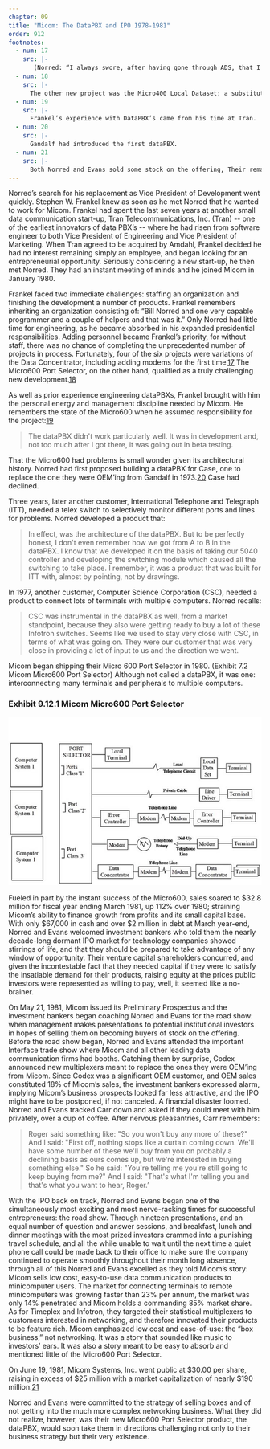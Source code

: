 ```yaml
---
chapter: 09
title: "Micom: The DataPBX and IPO 1978-1981"
order: 912
footnotes:
  - num: 17
    src: |-
       (Norred: “I always swore, after having gone through ADS, that I never really wanted to be in the modem business.”) Evans persisted, however, and they agreed to test the waters by first selling modems integrated with other products. So just as they had OEM’d their product to Codex, GDC and Paradyne, they now elected to OEM modems from UDS, the firm specializing in OEM’ing modems to others. The Micro8000 Concentrator Modem was introduced in early 1981.
  - num: 18
    src: |-
      The other new project was the Micro400 Local Dataset; a substitute for a modem over short distances.
  - num: 19
    src: |-
      Frankel’s experience with DataPBX’s came from his time at Tran.
  - num: 20
    src: |-
      Gandalf had introduced the first dataPBX.
  - num: 21
    src: |-
      Both Norred and Evans sold some stock on the offering, Their remaining shares, valued at $30.00 per share, totaled $3.7 million and $2.1 million, respectively.
---
```


Norred’s search for his replacement as Vice President of Development went quickly. Stephen W. Frankel knew as soon as he met Norred that he wanted to work for Micom. Frankel had spent the last seven years at another small data communication start-up, Tran Telecommunications, Inc. (Tran) -- one of the earliest innovators of data PBX’s -- where he had risen from software engineer to both Vice President of Engineering and Vice President of Marketing. When Tran agreed to be acquired by Amdahl, Frankel decided he had no interest remaining simply an employee, and began looking for an entrepreneurial opportunity. Seriously considering a new start-up, he then met Norred. They had an instant meeting of minds and he joined Micom in January 1980.

Frankel faced two immediate challenges: staffing an organization and finishing the development a number of products. Frankel remembers inheriting an organization consisting of: “Bill Norred and one very capable programmer and a couple of helpers and that was it.” Only Norred had little time for engineering, as he became absorbed in his expanded presidential responsibilities. Adding personnel became Frankel’s priority, for without staff, there was no chance of completing the unprecedented number of projects in process. Fortunately, four of the six projects were variations of the Data Concentrator, including adding modems for the first time.<a name="fnloc17" href="#fn17">17</a> The Micro600 Port Selector, on the other hand, qualified as a truly challenging new development.<a name="fnloc18" href="#fn18">18</a>

As well as prior experience engineering dataPBXs, Frankel brought with him the personal energy and management discipline needed by Micom. He remembers the state of the Micro600 when he assumed responsibility for the project:<a name="fnloc19" href="#fn19">19</a>

>The dataPBX didn't work particularly well. It was in development and, not too much after I got there, it was going out in beta testing.

That the Micro600 had problems is small wonder given its architectural history. Norred had first proposed building a dataPBX for Case, one to replace the one they were OEM’ing from Gandalf in 1973.<a name="fnloc20" href="#fn20">20</a> Case had declined.

Three years, later another customer, International Telephone and Telegraph (ITT), needed a telex switch to selectively monitor different ports and lines for problems. Norred developed a product that:

>In effect, was the architecture of the dataPBX. But to be perfectly honest, I don't even remember how we got from A to B in the dataPBX.  I know that we developed it on the basis of taking our 5040 controller and developing the switching module which caused all the switching to take place. I remember, it was a product that was built for ITT with, almost by pointing, not by drawings.

In 1977, another customer, Computer Science Corporation (CSC), needed a product to connect lots of terminals with multiple computers. Norred recalls:

>CSC was instrumental in the dataPBX as well, from a market standpoint, because they also were getting ready to buy a lot of these Infotron switches. Seems like we used to stay very close with CSC, in terms of what was going on. They were our customer that was very close in providing a lot of input to us and the direction we went.

Micom began shipping their Micro 600 Port Selector in 1980. (Exhibit 7.2 Micom Micro600 Port Selector) Although not called a dataPBX, it was one: interconnecting many terminals and peripherals to multiple computers.

### Exhibit 9.12.1 Micom Micro600 Port Selector

![diagram of Micom Mocro600 Port Selector](/assets/img/ex_9.12.1_Micom_Micro600_Port_Selector.jpg)

Fueled in part by the instant success of the Micro600, sales soared to $32.8 million for fiscal year ending March 1981, up 112% over 1980; straining Micom’s ability to finance growth from profits and its small capital base. With only $67,000 in cash and over $2 million in debt at March year-end, Norred and Evans welcomed investment bankers who told them the nearly decade-long dormant IPO market for technology companies showed stirrings of life, and that they should be prepared to take advantage of any window of opportunity. Their venture capital shareholders concurred, and given the incontestable fact that they needed capital if they were to satisfy the insatiable demand for their products, raising equity at the prices public investors were represented as willing to pay, well, it seemed like a no-brainer.

On May 21, 1981, Micom issued its Preliminary Prospectus and the investment bankers began coaching Norred and Evans for the road show: when management makes presentations to potential institutional investors in hopes of selling them on becoming buyers of stock on the offering. Before the road show began, Norred and Evans attended the important Interface trade show where Micom and all other leading data communication firms had booths. Catching them by surprise, Codex announced new multiplexers meant to replace the ones they were OEM’ing from Micom. Since Codex was a significant OEM customer, and OEM sales constituted 18% of Micom’s sales, the investment bankers expressed alarm, implying Micom’s business prospects looked far less attractive, and the IPO might have to be postponed, if not canceled. A financial disaster loomed. Norred and Evans tracked Carr down and asked if they could meet with him privately, over a cup of coffee. After nervous pleasantries, Carr remembers:

>Roger said something like:  "So you won't buy any more of these?"  And I said: "First off, nothing stops like a curtain coming down. We'll have some number of these we'll buy from you on probably a declining basis as ours comes up, but we're interested in buying something else." So he said: "You're telling me you're still going to keep buying from me?" And I said:  "That's what I'm telling you and that's what you want to hear, Roger.’

With the IPO back on track, Norred and Evans began one of the simultaneously most exciting and most nerve-racking times for successful entrepreneurs: the road show. Through nineteen presentations, and an equal number of question and answer sessions, and breakfast, lunch and dinner meetings with the most prized investors crammed into a punishing travel schedule, and all the while unable to wait until the next time a quiet phone call could be made back to their office to make sure the company continued to operate smoothly throughout their month long absence, through all of this Norred and Evans excelled as they told Micom’s story: Micom sells low cost, easy-to-use data communication products to minicomputer users. The market for connecting terminals to remote minicomputers was growing faster than 23% per annum, the market was only 14% penetrated and Micom holds a commanding 85% market share. As for Timeplex and Infotron, they targeted their statistical multiplexers to customers interested in networking, and therefore innovated their products to be feature rich. Micom emphasized low cost and ease-of-use: the “box business,” not networking. It was a story that sounded like music to investors’ ears. It was also a story meant to be easy to absorb and mentioned little of the Micro600 Port Selector.

On June 19, 1981, Micom Systems, Inc. went public at $30.00 per share, raising in excess of $25 million with a market capitalization of nearly $190 million.<a name="fnloc21" href="#fn21">21</a>

Norred and Evans were committed to the strategy of selling boxes and of not getting into the much more complex networking business. What they did not realize, however, was their new Micro600 Port Selector product, the dataPBX, would soon take them in directions challenging not only to their business strategy but their very existence.
